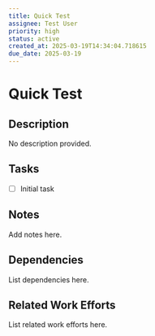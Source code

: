 ```yaml
---
title: Quick Test
assignee: Test User
priority: high
status: active
created_at: 2025-03-19T14:34:04.718615
due_date: 2025-03-19
---
```


# Quick Test

## Description
No description provided.

## Tasks
- [ ] Initial task

## Notes
Add notes here.

## Dependencies
List dependencies here.

## Related Work Efforts
List related work efforts here.